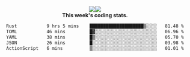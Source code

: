 <div align="center" style="display: flex; justify-content: center; align-items: center; height: auto;">
  <div style="display: flex; align-items: center;">
    <img src="https://github-readme-streak-stats.herokuapp.com/?user=innerviewer&theme=black-ice&hide_border=true&stroke=0000&background=0D1117&ring=0080FF&fire=0080FF&currStreakLabel=0080FF" style="height: auto;" />
  </div>
  <div>
    <img src="https://github-readme-stats-one-bice.vercel.app/api/top-langs/?username=innerviewer&role=OWNER,ORGANIZATION_MEMBER,COLLABORATOR&show_icons=true&count_private=true&hide_border=true&title_color=0080FF&icon_color=ffffff&text_color=c9d1d9&bg_color=0d1117" style="height: auto;" />
  </div>
</div>


<div align="center"><b>This week's coding stats.</b>
<!--START_SECTION:waka-->

```txt
Rust           9 hrs 5 mins    ████████████████████▒░░░░   81.48 %
TOML           46 mins         █▓░░░░░░░░░░░░░░░░░░░░░░░   06.96 %
YAML           38 mins         █▒░░░░░░░░░░░░░░░░░░░░░░░   05.70 %
JSON           26 mins         █░░░░░░░░░░░░░░░░░░░░░░░░   03.98 %
ActionScript   6 mins          ▒░░░░░░░░░░░░░░░░░░░░░░░░   01.01 %
```

<!--END_SECTION:waka-->
</div>
